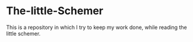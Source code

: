 # The-little-Schemer
This is a repository in which I try to keep my work done, while reading the little schemer.
